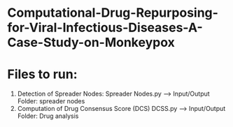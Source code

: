 # Computational-Drug-Repurposing-for-Viral-Infectious-Diseases-A-Case-Study-on-Monkeypox

# Files to run:

1. Detection of Spreader Nodes: Spreader Nodes.py --> Input/Output Folder: spreader nodes
3. Computation of Drug Consensus Score (DCS) DCSS.py --> Input/Output Folder: Drug analysis
